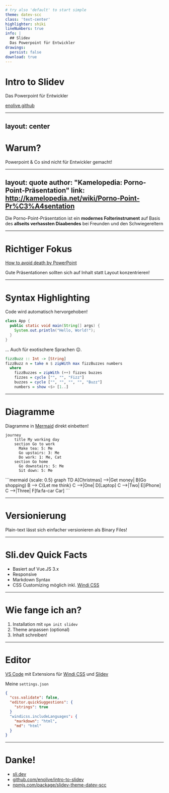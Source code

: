 ```yaml
---
# try also 'default' to start simple
theme: datev-scc
class: 'text-center'
highlighter: shiki
lineNumbers: true
info: |
  ## Slidev
  Das Powerpoint für Entwickler
drawings:
  persist: false
download: true
---
```


# Intro to Slidev

Das Powerpoint für Entwickler

[enolive.github](https://github.com/enolive/intro-to-slidev)

<div class="abs-tr">
  <a href="https://github.com/enolive/intro-to-slidev" target="_blank" alt="GitHub"
    class="text-xl icon-btn !border-none !hover:text-white">
    <carbon-logo-github />
  </a>
</div>

---
layout: center
---

# Warum?

Powerpoint & Co sind nicht für Entwickler gemacht!


---
layout: quote
author: "Kamelopedia: Porno-Point-Präsentation"
link: http://kamelopedia.net/wiki/Porno-Point-Pr%C3%A4sentation
---

Die Porno-Point-Präsentation ist ein **modernes Folterinstrument** auf Basis des **allseits verhassten Diaabendes** bei Freunden und den Schwiegereltern

<style>
p {
  @apply font-light;
}
</style>

---

# Richtiger Fokus

<Youtube id="Iwpi1Lm6dFo" />

<fa-youtube/>[How to avoid death by PowerPoint](https://www.youtube.com/watch?v=Iwpi1Lm6dFo)

<mdi-arrow-right-circle-outline/>
Gute Präsentationen sollten sich auf Inhalt statt Layout konzentrieren!

---

# Syntax Highlighting

Code wird automatisch hervorgehoben!

```java
class App {
  public static void main(String[] args) {
    System.out.println("Hello, World!");
  }
}
```
... Auch für exotischere Sprachen 😉.
```haskell
fizzBuzz :: Int -> [String]
fizzBuzz n = take n $ zipWith max fizzBuzzes numbers
  where
    fizzBuzzes = zipWith (++) fizzes buzzes
    fizzes = cycle ["", "", "Fizz"]
    buzzes = cycle ["", "", "", "", "Buzz"]
    numbers = show <$> [1..]
```

---

# Diagramme

Diagramme in [Mermaid](https://mermaid-js.github.io) direkt einbetten!

<div class="grid grid-cols-2 gap-4">

<div>

```mermaid
journey
    title My working day
    section Go to work
      Make tea: 5: Me
      Go upstairs: 3: Me
      Do work: 1: Me, Cat
    section Go home
      Go downstairs: 5: Me
      Sit down: 5: Me
```

</div>

<div>
```mermaid {scale: 0.5}
graph TD
    A[Christmas] -->|Get money| B(Go shopping)
    B --> C{Let me think}
    C -->|One| D[Laptop]
    C -->|Two| E[iPhone]
    C -->|Three| F[fa:fa-car Car]
```
</div>

</div>


---

# Versionierung

Plain-text lässt sich einfacher versionieren als Binary Files!

---

# Sli.dev Quick Facts

- Basiert auf Vue.JS 3.x
- Responsive
- Markdown Syntax
- CSS Customizing möglich inkl. [Windi CSS](https://windicss.org/)

---

# Wie fange ich an?

1. Installation mit `npm init slidev`
2. <span class="opacity-50">Theme anpassen (optional)</span>
3. Inhalt schreiben!

---

# Editor

[VS Code](https://code.visualstudio.com/) mit Extensions für [Windi CSS](https://marketplace.visualstudio.com/items?itemName=voorjaar.windicss-intellisense) und [Slidev](https://marketplace.visualstudio.com/items?itemName=antfu.slidev)

Meine `settings.json`

```json
{
  "css.validate": false,
  "editor.quickSuggestions": {
    "strings": true
  }
  "windicss.includeLanguages": {
    "markdown": "html",
    "md": "html"
  }
}
```

---

# Danke!

- <mdi-link /> [sli.dev](https://sli.dev)
- <mdi-github /> [github.com/enolive/intro-to-slidev](https://github.com/enolive/intro-to-slidev)
- <mdi-npm /> [npmjs.com/package/slidev-theme-datev-scc](https://www.npmjs.com/package/slidev-theme-datev-scc)
